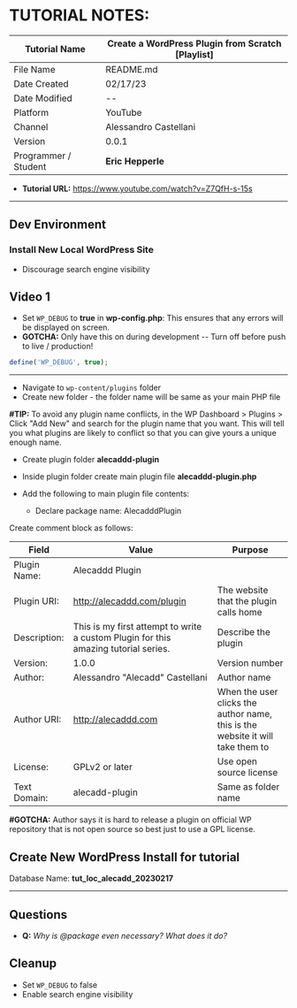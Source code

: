 # TUTORIAL NOTES:

| **Tutorial Name**    | **Create a WordPress Plugin from Scratch [Playlist]** |
| -------------------- | ----------------------------------------------------- |
| File Name            | README.md                                             |
| Date Created         | 02/17/23                                              |
| Date Modified        | --                                                    |
| Platform             | YouTube                                               |
| Channel              | Alessandro Castellani                                 |
| Version              | 0.0.1                                                 |
| Programmer / Student | **Eric Hepperle**                                     |

* **Tutorial URL:** https://www.youtube.com/watch?v=Z7QfH-s-15s

---

## Dev Environment

### Install New Local WordPress Site

- Discourage search engine visibility

## Video 1

- Set `WP_DEBUG` to **true** in **wp-config.php**: This ensures that any errors will be displayed on screen.
- **GOTCHA:** Only have this on during development -- Turn off before push to live / production!

```php
define('WP_DEBUG', true);
```

---

- Navigate to `wp-content/plugins` folder
- Create new folder - the folder name will be same as your main PHP file

**#TIP:** To avoid any plugin name conflicts, in the WP Dashboard > Plugins > Click "Add New" and search for the plugin name that you want. This will tell you what plugins are likely to conflict so that you can give yours a unique enough name.


- Create plugin folder **alecaddd-plugin**
- Inside plugin folder create main plugin file **alecaddd-plugin.php**
- Add the following to main plugin file contents:

  - Declare package name: AlecadddPlugin

Create comment block as follows:

|Field|Value|Purpose|
|-|-|-|
|Plugin Name:|Alecaddd Plugin||
|Plugin URI:|http://alecaddd.com/plugin|The website that the plugin calls home|
|Description:|This is my first attempt to write a custom Plugin for this amazing tutorial series.| Describe the plugin|
|Version:|1.0.0|Version number|
|Author:|Alessandro "Alecadd" Castellani|Author name|
|Author URI:|http://alecaddd.com|When the user clicks the author name, this is the website it will take them to|
|License:|GPLv2 or later|Use open source license|
|Text Domain:|alecadd-plugin|Same as folder name|

**#GOTCHA:** Author says it is hard to release a plugin on official WP repository that is not open source so best just to use a GPL license.

## Create New WordPress Install for tutorial

Database Name: **tut_loc_alecadd_20230217**




--- --- ---

## Questions

  - **Q:** _Why is @package even necessary? What does it do?_


## Cleanup

- Set `WP_DEBUG` to false
- Enable search engine visibility